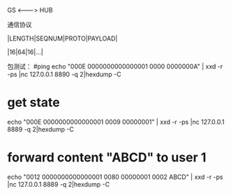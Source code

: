 GS <---> HUB 

通信协议

|LENGTH|SEQNUM|PROTO|PAYLOAD|

|16|64|16|...|

包测试：
#ping
echo "000E 0000000000000001 0000 0000000A" | xxd -r -ps |nc 127.0.0.1 8890 -q 2|hexdump -C

# get state
echo "000E 0000000000000001 0009 00000001" | xxd -r -ps |nc 127.0.0.1 8889 -q 2|hexdump -C

# forward content "ABCD" to user 1 
echo "0012 0000000000000001 0080 00000001 0002 ABCD" | xxd -r -ps |nc 127.0.0.1 8889 -q 2|hexdump -C
